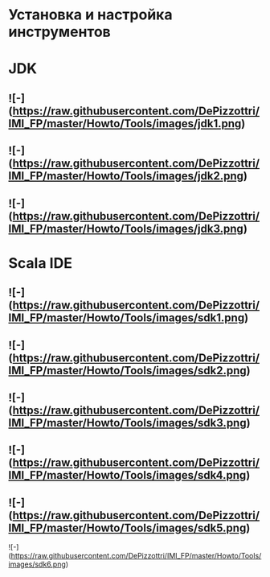 Установка и настройка инструментов
==================================

# JDK
![-]
(https://raw.githubusercontent.com/DePizzottri/IMI_FP/master/Howto/Tools/images/jdk1.png)
------------------------
![-]
(https://raw.githubusercontent.com/DePizzottri/IMI_FP/master/Howto/Tools/images/jdk2.png)
------------------------
![-]
(https://raw.githubusercontent.com/DePizzottri/IMI_FP/master/Howto/Tools/images/jdk3.png)
------------------------

# Scala IDE
![-]
(https://raw.githubusercontent.com/DePizzottri/IMI_FP/master/Howto/Tools/images/sdk1.png)
------------------------
![-]
(https://raw.githubusercontent.com/DePizzottri/IMI_FP/master/Howto/Tools/images/sdk2.png)
------------------------
![-]
(https://raw.githubusercontent.com/DePizzottri/IMI_FP/master/Howto/Tools/images/sdk3.png)
------------------------
![-]
(https://raw.githubusercontent.com/DePizzottri/IMI_FP/master/Howto/Tools/images/sdk4.png)
------------------------
![-]
(https://raw.githubusercontent.com/DePizzottri/IMI_FP/master/Howto/Tools/images/sdk5.png)
------------------------
![-]
(https://raw.githubusercontent.com/DePizzottri/IMI_FP/master/Howto/Tools/images/sdk6.png)